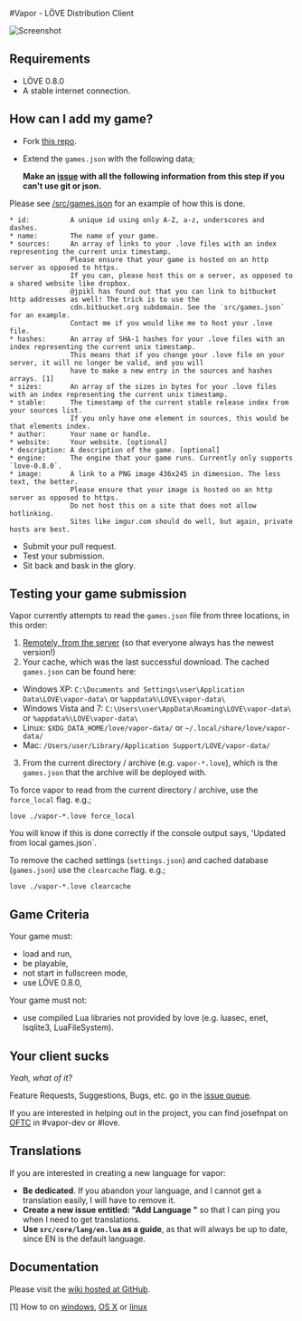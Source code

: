 #Vapor - LÖVE Distribution Client

![Screenshot](https://raw.github.com/josefnpat/vapor/master/dev/screenshots/screenshot.png)

## Requirements

* LÖVE 0.8.0
* A stable internet connection.

## How can I add my game?

* Fork [this repo](https://github.com/josefnpat/vapor).
* Extend the `games.json` with the following data;

    **Make an [issue](https://github.com/josefnpat/vapor/issues) with all the following information from this step if you can't use git or json.**

Please see [/src/games.json](/src/games.json) for an example of how this is done.

    * id:          A unique id using only A-Z, a-z, underscores and dashes.
    * name:        The name of your game.
    * sources:     An array of links to your .love files with an index representing the current unix timestamp.
                   Please ensure that your game is hosted on an http server as opposed to https.
                   If you can, please host this on a server, as opposed to a shared website like dropbox.
                   @jpikl has found out that you can link to bitbucket http addresses as well! The trick is to use the
                   cdn.bitbucket.org subdomain. See the `src/games.json` for an example.
                   Contact me if you would like me to host your .love file.
    * hashes:      An array of SHA-1 hashes for your .love files with an index representing the current unix timestamp.
                   This means that if you change your .love file on your server, it will no longer be valid, and you will
                   have to make a new entry in the sources and hashes arrays. [1]
    * sizes:       An array of the sizes in bytes for your .love files with an index representing the current unix timestamp.
    * stable:      The timestamp of the current stable release index from your sources list.
                   If you only have one element in sources, this would be that elements index.
    * author:      Your name or handle.
    * website:     Your website. [optional]
    * description: A description of the game. [optional]
    * engine:      The engine that your game runs. Currently only supports `love-0.8.0`.
    * image:       A link to a PNG image 436x245 in dimension. The less text, the better.
                   Please ensure that your image is hosted on an http server as opposed to https.
                   Do not host this on a site that does not allow hotlinking.
                   Sites like imgur.com should do well, but again, private hosts are best.

* Submit your pull request.
* Test your submission.
* Sit back and bask in the glory.

## Testing your game submission

Vapor currently attempts to read the `games.json` file from three locations, in this order:

1. [Remotely, from the server](http://50.116.63.25/public/vapor/games.json) (so that everyone always has the newest version!)
2. Your cache, which was the last successful download. The cached `games.json` can be found here:

  * Windows XP: `C:\Documents and Settings\user\Application Data\LOVE\vapor-data\` or `%appdata%\LOVE\vapor-data\`
  * Windows Vista and 7: `C:\Users\user\AppData\Roaming\LOVE\vapor-data\` or `%appdata%\LOVE\vapor-data\`
  * Linux: `$XDG_DATA_HOME/love/vapor-data/` or `~/.local/share/love/vapor-data/`
  * Mac: `/Users/user/Library/Application Support/LOVE/vapor-data/`

3. From the current directory / archive (e.g. `vapor-*.love`), which is the `games.json` that the archive will be deployed with.

To force vapor to read from the current directory / archive, use the `force_local` flag. e.g.;

    love ./vapor-*.love force_local

You will know if this is done correctly if the console output says, 'Updated from local games.json`.

To remove the cached settings (`settings.json`) and cached database (`games.json`) use the `clearcache` flag. e.g.;

    love ./vapor-*.love clearcache

## Game Criteria

Your game must:
* load and run,
* be playable,
* not start in fullscreen mode,
* use LÖVE 0.8.0,

Your game must not:
* use compiled Lua libraries not provided by love (e.g. luasec, enet, lsqlite3, LuaFileSystem).

## Your client sucks

_Yeah, what of it?_

Feature Requests, Suggestions, Bugs, etc. go in the [issue queue](https://github.com/josefnpat/vapor/issues).

If you are interested in helping out in the project, you can find josefnpat on [OFTC](irc://irc.oftc.net:6667) in #vapor-dev or #love.

## Translations

If you are interested in creating a new language for vapor:

* __Be dedicated__. If you abandon your language, and I cannot get a translation easily, I will have to remove it.
* __Create a new issue entitled: "Add Language <LANG>"__ so that I can ping you when I need to get translations.
* __Use `src/core/lang/en.lua` as a guide__, as that will always be up to date, since EN is the default language.

## Documentation

Please visit the [wiki hosted at GitHub](https://github.com/josefnpat/vapor/wiki).

[1] How to on [windows](http://support.microsoft.com/kb/889768), [OS X](http://ss64.com/osx/shasum.html) or [linux](http://en.wikipedia.org/wiki/Sha1sum)
